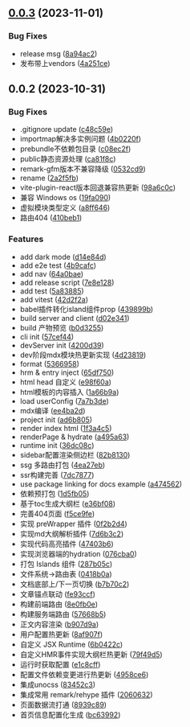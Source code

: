 ## [0.0.3](https://github.com/c0dedance/r-press/compare/v0.0.2...v0.0.3) (2023-11-01)


### Bug Fixes

* release msg ([8a94ac2](https://github.com/c0dedance/r-press/commit/8a94ac2da5ead4caff11ee763b89a3faccfab3cb))
* 发布带上vendors ([4a251ce](https://github.com/c0dedance/r-press/commit/4a251ce89bc87057fd4949e41aec0701dda63cd0))



## 0.0.2 (2023-10-31)


### Bug Fixes

* .gitignore update ([c48c59e](https://github.com/c0dedance/r-press/commit/c48c59eb7faa808789645ad902e2897c9966b633))
* importmap解决多实例问题 ([4b0220f](https://github.com/c0dedance/r-press/commit/4b0220f6acc72bd937e3375ef38874ffce2a906c))
* prebundle不依赖包目录 ([c08ec2f](https://github.com/c0dedance/r-press/commit/c08ec2fcaa85e2790b62b2edc0159de5ac20101a))
* public静态资源处理 ([ca81f8c](https://github.com/c0dedance/r-press/commit/ca81f8cf0121c3e14505ea3802ecd30cb9a49e66))
* remark-gfm版本不兼容降级 ([0532cd9](https://github.com/c0dedance/r-press/commit/0532cd97fc72a062dd76274c82ea6be12101f586))
* rename ([2a2f5fb](https://github.com/c0dedance/r-press/commit/2a2f5fb6dc5fef1695a22479639cfc14b03f400d))
* vite-plugin-react版本回退兼容热更新 ([98a6c0c](https://github.com/c0dedance/r-press/commit/98a6c0cb6a554fd8938a3d86259da0147ff5f3e5))
* 兼容 Windows os ([19fa090](https://github.com/c0dedance/r-press/commit/19fa0907a7b4cd2eb474dfae9053028dd4b0a389))
* 虚拟模块类型定义 ([a8ff646](https://github.com/c0dedance/r-press/commit/a8ff646d0dd32453ae6cca075e1d049960852800))
* 路由404 ([410beb1](https://github.com/c0dedance/r-press/commit/410beb151631a402a6a12c40ba53112513985e83))


### Features

* add dark mode ([d14e84d](https://github.com/c0dedance/r-press/commit/d14e84d260e5aca45fe9e4d63ceddb6041ece2b9))
* add e2e test ([4b9cafc](https://github.com/c0dedance/r-press/commit/4b9cafc0dcabe1f7b1f2f5d042941e525289b59d))
* add nav ([64a0bae](https://github.com/c0dedance/r-press/commit/64a0bae2866a60865d2671253fe300f0e635956a))
* add release script ([7e8e128](https://github.com/c0dedance/r-press/commit/7e8e12895d542bd84b122203c6bece6d36b51b86))
* add test ([5a83885](https://github.com/c0dedance/r-press/commit/5a83885cb1cd4c6d49c1cc911f919bf98ed5e4ff))
* add vitest ([42d2f2a](https://github.com/c0dedance/r-press/commit/42d2f2a71b6c7b468190f96f49c55116772ee2cd))
* babel插件转化island组件prop ([439899b](https://github.com/c0dedance/r-press/commit/439899bef76ef57f98e2896c8fd91ca98c172b6a))
* build server and client ([d02e341](https://github.com/c0dedance/r-press/commit/d02e34174027bf32d547a66dc92c6621251538f5))
* build 产物预览 ([b0d3255](https://github.com/c0dedance/r-press/commit/b0d32550a676dcd688a47a00f15448d5ca5b768e))
* cli init ([57cef44](https://github.com/c0dedance/r-press/commit/57cef4403e2e9234360765d034d2236dbf5e4157))
* devServer init ([4200d39](https://github.com/c0dedance/r-press/commit/4200d396a6aba8b3a1783f18f456753f73451895))
* dev阶段mdx模块热更新实现 ([4d23819](https://github.com/c0dedance/r-press/commit/4d238198a01814bb6c3b9d82e23361459623a4cd))
* format ([5366958](https://github.com/c0dedance/r-press/commit/53669589d9921f2173b24fbbf9740e3aefd44436))
* hrm & entry inject ([65df750](https://github.com/c0dedance/r-press/commit/65df75053a962d28a924c0bfa27766d8423fa260))
* html head 自定义 ([e98f60a](https://github.com/c0dedance/r-press/commit/e98f60a46be26bb457917e7f91d7c9dfe05baf40))
* html模板的内容插入 ([1a66b9a](https://github.com/c0dedance/r-press/commit/1a66b9a84187387c22b27284f9fe9f3fba66b0a8))
* load userConfig ([7a7b3de](https://github.com/c0dedance/r-press/commit/7a7b3dee11652cbd8950d1cca36b785144819f63))
* mdx编译 ([ee4ba2d](https://github.com/c0dedance/r-press/commit/ee4ba2d1d0a6c1db6b763ff5fcadc0475c756cc4))
* project init ([ad6b805](https://github.com/c0dedance/r-press/commit/ad6b805f2e7f33b46db86028d194eaee24e46519))
* render index html ([1f3a4c5](https://github.com/c0dedance/r-press/commit/1f3a4c51a9ff3c5f4e6172e8dc9e9d44ca708ca4))
* renderPage & hydrate ([a495a63](https://github.com/c0dedance/r-press/commit/a495a637fa44f78a6fac93142fcba71b1d4c5599))
* runtime init ([36dc08c](https://github.com/c0dedance/r-press/commit/36dc08c1ede94d1bd522f1470dbec1f87b6b8a31))
* sidebar配置渲染侧边栏 ([82b8130](https://github.com/c0dedance/r-press/commit/82b81303e614d3203d890254a9ee0e0caa492499))
* ssg 多路由打包 ([4ea27eb](https://github.com/c0dedance/r-press/commit/4ea27ebaefcc33c018901b8aad14fc145bfe3043))
* ssr构建完善 ([7dc7877](https://github.com/c0dedance/r-press/commit/7dc78770e8a71a8b60cb7f0c91a2046a72db0db8))
* use package linking for docs example ([a474562](https://github.com/c0dedance/r-press/commit/a474562d058e127977c14a75259e85ab5b070801))
* 依赖预打包 ([1d5fb05](https://github.com/c0dedance/r-press/commit/1d5fb057abf0fc29fd029db8cf485e5dd41987b7))
* 基于toc生成大纲栏 ([e36bf08](https://github.com/c0dedance/r-press/commit/e36bf080bf2131610cbce1ce2ed4368754c1d141))
* 完善404页面 ([f5ce9fe](https://github.com/c0dedance/r-press/commit/f5ce9feda72ca30ce9c0b38b25582e709122b2f6))
* 实现 preWrapper 插件 ([0f2b2d4](https://github.com/c0dedance/r-press/commit/0f2b2d416452951e146536df39bcbae396a14d19))
* 实现md大纲解析插件 ([7d6b3c2](https://github.com/c0dedance/r-press/commit/7d6b3c2f8043cdde2dd94eb5707bfaa850827ccd))
* 实现代码高亮插件 ([47403b6](https://github.com/c0dedance/r-press/commit/47403b6c78544a93d17233688e8806040114f86d))
* 实现浏览器端的hydration ([076cba0](https://github.com/c0dedance/r-press/commit/076cba0f6e293626084fd52f6cb5d3e49c979f2b))
* 打包 Islands 组件 ([287b05c](https://github.com/c0dedance/r-press/commit/287b05cccdcbfac897efe2b8c9603ee480b6748d))
* 文件系统->路由表 ([0418b0a](https://github.com/c0dedance/r-press/commit/0418b0a09222674e3bf929862c187b009c2eb76f))
* 文档底部上/下一页切换 ([b7b70c2](https://github.com/c0dedance/r-press/commit/b7b70c2ebf940b2a86eccd734e6bcf3fe6857154))
* 文章锚点联动 ([fe93ccf](https://github.com/c0dedance/r-press/commit/fe93ccfaf729f07f258379dc4c6510ab839d4b2d))
* 构建前端路由 ([8e0fb0e](https://github.com/c0dedance/r-press/commit/8e0fb0e6d3a26c1c64f8ab6845a9fba6043158ff))
* 构建服务端路由 ([57668b5](https://github.com/c0dedance/r-press/commit/57668b5cd1bd52089aeee6ae8ce8ad0d83381b19))
* 正文内容渲染 ([b907d9a](https://github.com/c0dedance/r-press/commit/b907d9aab7b7eb0b88e35df5dbf1d7ee8f3ff14f))
* 用户配置热更新 ([8af907f](https://github.com/c0dedance/r-press/commit/8af907f498b7ca979f92aa3d1f22e36b2cf4182d))
* 自定义 JSX Runtime ([6b0422c](https://github.com/c0dedance/r-press/commit/6b0422cf6b739bc2538fb58ef71fee9733d49686))
* 自定义HMR事件实现大纲栏热更新 ([79f49d5](https://github.com/c0dedance/r-press/commit/79f49d5ae8653dedf97665c1761861f5d4ca5f92))
* 运行时获取配置 ([e1c8cff](https://github.com/c0dedance/r-press/commit/e1c8cfffa86f95a8a89fcc48e6e1b21e9dcd18e9))
* 配置文件依赖变更进行热更新 ([4958ce6](https://github.com/c0dedance/r-press/commit/4958ce6c1bc24592e9b140062043a17a5046900f))
* 集成unocss ([83452c3](https://github.com/c0dedance/r-press/commit/83452c36befffa803e4c8c6ba684a250be1fac5a))
* 集成常用 remark/rehype 插件 ([2060632](https://github.com/c0dedance/r-press/commit/206063251649782a298e764b3365c6b71c251b36))
* 页面数据流打通 ([8939c89](https://github.com/c0dedance/r-press/commit/8939c89dab970e79cebff4c6901a2b3c0ea8644e))
* 首页信息配置化生成 ([bc63992](https://github.com/c0dedance/r-press/commit/bc63992bfa074e1dcda9b72085337da937d80c9c))



